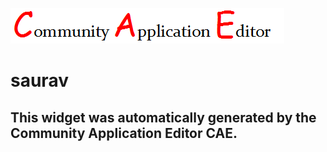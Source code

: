 ![CAE](https://github.com/CAE-Community-Application-Editor/CAE-Deployment-Temp/blob/gh-pages/frontendComponent-165/img/logo.png)  

saurav
===================


This widget was automatically generated by the Community Application Editor CAE.  
---------------
